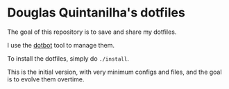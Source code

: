 # Douglas Quintanilha's dotfiles

The goal of this repository is to save and share my dotfiles.

I use the [dotbot](https://github.com/anishathalye/dotbot) tool to manage them.

To install the dotfiles, simply do `./install`.

This is the initial version, with very minimum configs and files, and the goal is to evolve them overtime.
